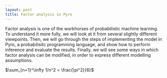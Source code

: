 ```yaml
---
layout: post
title: Factor analysis in Pyro
---
```


Factor analysis is one of the workhorses of probabilistic machine learning. To understand it more fully, we will look at it from several slightly different viewpoints. Then, we will go through the steps of implementing the model in Pyro, a probabilisitc programming language, and show how to perform inference and evaluate the results. Finally, we will see some ways in which factor analysis can be modified, in order to express different modelling assumptions.

<span>$\sum_{n=1}^\infty 1/n^2 = \frac{\pi^2}{6}$</span>

